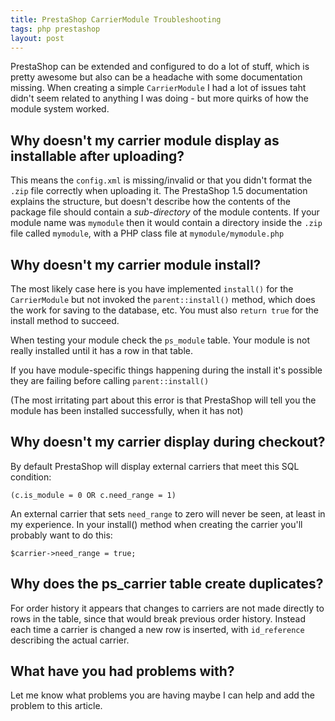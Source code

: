 ```yaml
---
title: PrestaShop CarrierModule Troubleshooting
tags: php prestashop
layout: post
---
```


PrestaShop can be extended and configured to do a lot of stuff, which is pretty
awesome but also can be a headache with some documentation missing. When creating
a simple `CarrierModule` I had a lot of issues taht didn't seem related to anything
I was doing - but more quirks of how the module system worked.

## Why doesn't my carrier module display as installable after uploading?

This means the `config.xml` is missing/invalid or that you didn't format
the `.zip` file correctly when uploading it. The PrestaShop 1.5 documentation
explains the structure, but doesn't describe how the contents of the package
file should contain a *sub-directory* of the module contents. If your module
name was `mymodule` then it would contain a directory inside the `.zip` file
called `mymodule`, with a PHP class file at `mymodule/mymodule.php`

## Why doesn't my carrier module install?

The most likely case here is you have implemented `install()` for the
`CarrierModule` but not invoked the `parent::install()` method, which
does the work for saving to the database, etc. You must also `return true`
for the install method to succeed.

When testing your module check the `ps_module` table. Your module is
not really installed until it has a row in that table.

If you have module-specific things happening during the install it's
possible they are failing before calling `parent::install()`

(The most irritating part about this error is that PrestaShop will tell
you the module has been installed successfully, when it has not)

## Why doesn't my carrier display during checkout?

By default PrestaShop will display external carriers that meet this SQL condition:

	(c.is_module = 0 OR c.need_range = 1)

An external carrier that sets `need_range` to zero will never be seen, at least in
my experience. In your install() method when creating the carrier you'll probably
want to do this:

	$carrier->need_range = true;

## Why does the ps_carrier table create duplicates?

For order history it appears that changes to carriers are not made directly
to rows in the table, since that would break previous order history. Instead
each time a carrier is changed a new row is inserted, with `id_reference` describing
the actual carrier.


## What have you had problems with?

Let me know what problems you are having maybe I can help and add the problem
to this article.
